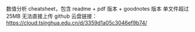 数值分析 cheatsheet，包含 readme + pdf 版本 + goodnotes 版本
单文件超过 25MB 无法直接上传 github
云盘链接：https://cloud.tsinghua.edu.cn/d/3359d1a05c3046ef9b74/
